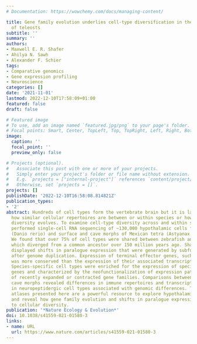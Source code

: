 ```yaml
---
# Documentation: https://wowchemy.com/docs/managing-content/

title: Gene family evolution underlies cell-type diversification in the hypothalamus
  of teleosts
subtitle: ''
summary: ''
authors:
- Maxwell E. R. Shafer
- Ahilya N. Sawh
- Alexander F. Schier
tags:
- Comparative genomics
- Gene expression profiling
- Neuroscience
categories: []
date: '2021-11-01'
lastmod: 2022-12-10T17:58:09+01:00
featured: false
draft: false

# Featured image
# To use, add an image named `featured.jpg/png` to your page's folder.
# Focal points: Smart, Center, TopLeft, Top, TopRight, Left, Right, BottomLeft, Bottom, BottomRight.
image:
  caption: ''
  focal_point: ''
  preview_only: false

# Projects (optional).
#   Associate this post with one or more of your projects.
#   Simply enter your project's folder or file name without extension.
#   E.g. `projects = ["internal-project"]` references `content/project/deep-learning/index.md`.
#   Otherwise, set `projects = []`.
projects: []
publishDate: '2022-12-10T16:58:08.814821Z'
publication_types:
- '2'
abstract: Hundreds of cell types form the vertebrate brain but it is largely unknown
  how similar cellular repertoires are between or within species or how cell-type
  diversity evolves. To examine cell-type diversity across and within species, we
  performed single-cell RNA sequencing of ~130,000 hypothalamic cells from zebrafish
  (Danio rerio) and surface and cave morphs of Mexican tetra (Astyanax mexicanus).
  We found that over 75% of cell types were shared between zebrafish and Mexican tetra,
  which diverged from a common ancestor over 150 million years ago. Shared cell types
  displayed shifts in paralogue expression that were generated by subfunctionalization
  after genome duplication. Expression of terminal effector genes, such as neuropeptides,
  was more conserved than the expression of their associated transcriptional regulators.
  Species-specific cell types were enriched for the expression of species-specific
  genes and characterized by the neofunctionalization of expression patterns of members
  of recently expanded or contracted gene families. Comparisons between surface and
  cave morphs revealed differences in immune repertoires and transcriptional changes
  in neuropeptidergic cell types associated with genomic differences. The single-cell
  atlases presented here are a powerful resource to explore hypothalamic cell types
  and reveal how gene family evolution and shifts in paralogue expression contribute
  to cellular diversity.
publication: '*Nature Ecology & Evolution*'
doi: 10.1038/s41559-021-01580-3
links:
- name: URL
  url: https://www.nature.com/articles/s41559-021-01580-3
---
```

